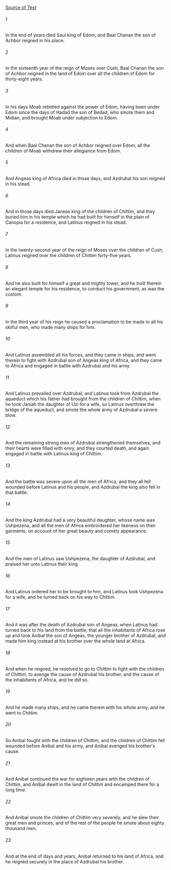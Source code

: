 [Source of Text](https://github.com/scrollmapper/bible_databases_deuterocanonical)

###### 1
In the end of years died Saul king of Edom, and Baal Chanan the son of Achbor reigned in his place.

###### 2
In the sixteenth year of the reign of Moses over Cush, Baal Chanan the son of Achbor reigned in the land of Edom over all the children of Edom for thirty-eight years.

###### 3
In his days Moab rebelled against the power of Edom, having been under Edom since the days of Hadad the son of Bedad, who smote them and Midian, and brought Moab under subjection to Edom.

###### 4
And when Baal Chanan the son of Achbor reigned over Edom, all the children of Moab withdrew their allegiance from Edom.

###### 5
And Angeas king of Africa died in those days, and Azdrubal his son reigned in his stead.

###### 6
And in those days died Janeas king of the children of Chittim, and they buried him in his temple which he had built for himself in the plain of Canopia for a residence, and Latinus reigned in his stead.

###### 7
In the twenty-second year of the reign of Moses over the children of Cush, Latinus reigned over the children of Chittim forty-five years.

###### 8
And he also built for himself a great and mighty tower, and he built therein an elegant temple for his residence, to conduct his government, as was the custom.

###### 9
In the third year of his reign he caused a proclamation to be made to all his skilful men, who made many ships for him.

###### 10
And Latinus assembled all his forces, and they came in ships, and went therein to fight with Azdrubal son of Angeas king of Africa, and they came to Africa and engaged in battle with Azdrubal and his army.

###### 11
And Latinus prevailed over Azdrubal, and Latinus took from Azdrubal the aqueduct which his father had brought from the children of Chittim, when he took Janiah the daughter of Uzi for a wife, so Latinus overthrew the bridge of the aqueduct, and smote the whole army of Azdrubal a severe blow.

###### 12
And the remaining strong men of Azdrubal strengthened themselves, and their hearts were filled with envy, and they courted death, and again engaged in battle with Latinus king of Chittim.

###### 13
And the battle was severe upon all the men of Africa, and they all fell wounded before Latinus and his people, and Azdrubal the king also fell in that battle.

###### 14
And the king Azdrubal had a very beautiful daughter, whose name was Ushpezena, and all the men of Africa embroidered her likeness on their garments, on account of her great beauty and comely appearance.

###### 15
And the men of Latinus saw Ushpezena, the daughter of Azdrubal, and praised her unto Latinus their king.

###### 16
And Latinus ordered her to be brought to him, and Latinus took Ushpezena for a wife, and he turned back on his way to Chittim.

###### 17
And it was after the death of Azdrubal son of Angeas, when Latinus had turned back to his land from the battle, that all the inhabitants of Africa rose up and took Anibal the son of Angeas, the younger brother of Azdrubal, and made him king instead at his brother over the whole land at Africa.

###### 18
And when he reigned, he resolved to go to Chittim to fight with the children of Chittim, to avenge the cause of Azdrubal his brother, and the cause of the inhabitants of Africa, and he did so.

###### 19
And he made many ships, and he came therein with his whole army, and he went to Chittim.

###### 20
So Anibal fought with the children of Chittim, and the children of Chittim fell wounded before Anibal and his army, and Anibal avenged his brother's cause.

###### 21
And Anibal continued the war for eighteen years with the children of Chittim, and Anibal dwelt in the land of Chittim and encamped there for a long time.

###### 22
And Anibal smote the children of Chittim very severely, and he slew their great men and princes, and of the rest of the people he smote about eighty thousand men.

###### 23
And at the end of days and years, Anibal returned to his land of Africa, and he reigned securely in the place of Azdrubal his brother.